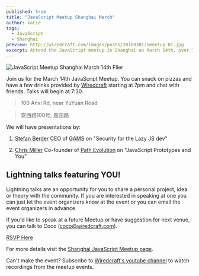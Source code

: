 ```yaml
---
published: true
title: "JavaScript Meetup Shanghai March"
author: katie
tags:
  - JavaScript
  - Shanghai
preview: http://wiredcraft.com/images/posts/20160301JSmeetup-01.jpg
excerpt: Attend the JavaScript meetup in Shanghai on March 14th, over 700 JS developers in our community and growing. Talks by Stefan Berder and Chris Miller. 
---
```


![JavaScript Meetup Shanghai March 14th Flier](http://wiredcraft.com/images/posts/20160301JSmeetup-01.jpg)

Join us for the March 14th JavaScript Meetup. You can snack on pizzas and have a few drinks provided by [Wiredcraft](https://wiredcraft.com) starting at 7pm and chat with friends. Talks will begin at 7:30. 

> 100 Anxi Rd, near YuYuan Road

> 安西路100号, 愚园路

We will have presentations by:

1. [Stefan Berder](https://cn.linkedin.com/in/sberder) CEO of [GAMS](http://www.measureofquality.com/) on "Security for the Lazy JS dev"

2. [Chris Miller](http://ee99ee.com/) Co-founder of [Path Evolution](http://www.pathevolution.com/) on "JavaScript Prototypes and You"

## Lightning talks featuring YOU!

Lightning talks are an opportunity for you to share a personal project, idea or theory with the community. If you are interested in speaking at one you can just let the event organizers know at the event or you can email the event organizers in advance. 

If you'd like to speak at a future Meetup or have suggestion for next venue, you can talk to Coco (coco@wiredcraft.com). 

 <p class='header'><a href='http://www.meetup.com/Shanghai-JavaScript-Meetup/events/227884897/?utm_source=blog&utm_medium=post=utm_campaign=2016-03-08+javascript+blog+post' class='button'>RSVP Here</a></p>

For more details visit the [Shanghai JavaScript Meetup page](http://www.meetup.com/Shanghai-JavaScript-Meetup/events/227332898/?utm_source=blog&utm_medium=post=utm_campaign=2016-03-08+javascript+blog+post). 

Can't make the event? Subscribe to [Wiredcraft's youtube channel](https://www.youtube.com/channel/UCvFAekDfG_dL2Kcbq-vrPXQ) to watch recordings from the meetup events. 
